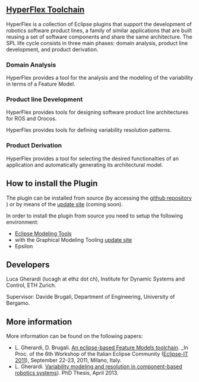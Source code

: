 ## [HyperFlex Toolchain](http://robotics-unibg.github.com/HyperFlex/)

HyperFlex is a collection of Eclipse plugins that support the development of robotics software product lines, a family of similar applications that are built reusing a set of software components and share the same architecture. The SPL life cycle consists in three main phases: domain analysis, product line development, and product derivation.


### Domain Analysis

HyperFlex provides a tool for the analysis and the modeling of the variability in terms of a Feature Model.

### Product line Development

HyperFlex provides tools for designing software product line architectures for ROS and Orocos.

HyperFlex provides tools for defining variability resolution patterns.

### Product Derivation

HyperFlex provides a tool for selecting the desired functionalties of an application and automatically generating its architectural model.

## How to install the Plugin

The plugin can be installed from source (by accessing the [github repository](https://github.com/Robotics-UniBG/HyperFlex) ) or by means of the [update site](http://) (coming soon).

In order to install the plugin from source you need to setup the following environment:

* [Eclipse Modeling Tools](http://www.eclipse.org/downloads/packages/eclipse-modeling-tools/junosr1)
* with the Graphical Modeling Tooling [update site](http://download.eclipse.org/modeling/gmp/gmf-tooling/updates/releases/) 
* Epsilon

## Developers

Luca Gherardi (lucagh at ethz dot ch), Institute for Dynamic Systems and Control, ETH Zurich.

Supervisor: Davide Brugali, Department of Engineering, University of Bergamo.

## More information

More information can be found on the following papers:

* L. Gherardi, D. Brugali. [An eclipse-based Feature Models toolchain](http://www.best-of-robotics.org/pages/publications/UniBergamo_EclipseIT2011.pdf). _In Proc. of the 6th Workshop of the Italian Eclipse Community ([Eclipse-IT 2011](http://2011.eclipse-it.org/home/)), September 22-23, 2011, Milano, Italy.
* L. Gherardi. [Variability modeling and resolution in component-based robotics systems](http://lucagherardi.it/wp-content/papercite-data/pdf/gherardi2013variability.pdf)). PhD Thesis, April 2013.
